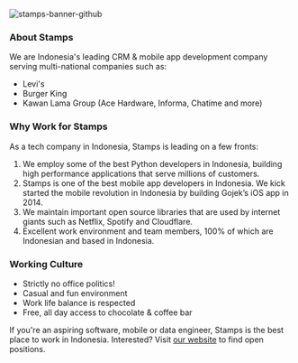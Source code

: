 ![stamps-banner-github](https://user-images.githubusercontent.com/188658/206082443-a2bd5313-8e21-45c2-a533-1095c99818f1.jpg)

### About Stamps
We are Indonesia's leading CRM & mobile app development company serving multi-national companies such as:
* Levi's
* Burger King 
* Kawan Lama Group (Ace Hardware, Informa, Chatime and more)

### Why Work for Stamps
As a tech company in Indonesia, Stamps is leading on a few fronts:
1. We employ some of the best Python developers in Indonesia, building high performance applications that serve millions of customers.
2. Stamps is one of the best mobile app developers in Indonesia. We kick started the mobile revolution in Indonesia by building Gojek’s iOS app in 2014.
3. We maintain important open source libraries that are used by internet giants such as Netflix, Spotify and Cloudflare.
4. Excellent work environment and team members, 100% of which are Indonesian and based in Indonesia.

### Working Culture
* Strictly no office politics!
* Casual and fun environment
* Work life balance is respected
* Free, all day access to chocolate & coffee bar

If you're an aspiring software, mobile or data engineer, Stamps is the best place to work in Indonesia. Interested? Visit [our website](https://stamps.id/careers/) to find open positions.

